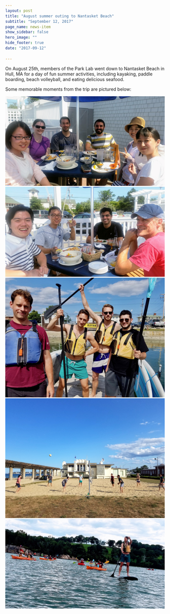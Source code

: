 ```yaml
---
layout: post
title: "August summer outing to Nantasket Beach"
subtitle: "September 12, 2017"
page_name: news-item
show_sidebar: false
hero_image: ""
hide_footer: true
date: "2017-09-12"

---
```


On August 25th, members of the Park Lab went down to Nantasket Beach in Hull, MA for a day of fun summer activities, including kayaking, paddle boarding, beach volleyball, and eating delicious seafood. 

Some memorable moments from the trip are pictured below:

![Image](/img/news-images/20170825_131645.jpg)
![Image](/img/news-images/20170825_131718.jpg)
![Image](/img/news-images/20170825_142430_2_01.jpg)
![Image](/img/news-images/20170825_164123.jpg)
![Image](/img/news-images/20170825_150023.jpg)

